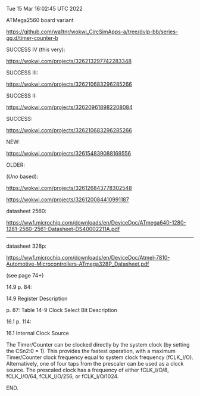 Tue 15 Mar 16:02:45 UTC 2022

ATMega2560 board variant

  https://github.com/wa1tnr/wokwi_CircSimApps-a/tree/dvlp-bb/series-gg.d/timer-counter-b

SUCCESS IV (this very):

  https://wokwi.com/projects/326213297742283348

SUCCESS III:

  https://wokwi.com/projects/326210683296285266


SUCCESS II:

  https://wokwi.com/projects/326209618982208084

SUCCESS:

  https://wokwi.com/projects/326210683296285266

NEW:

  https://wokwi.com/projects/326154839088169556


OLDER:

(*Uno* based):

  https://wokwi.com/projects/326126843778302548

  https://wokwi.com/projects/326120084410991187

datasheet 2560:

  https://ww1.microchip.com/downloads/en/DeviceDoc/ATmega640-1280-1281-2560-2561-Datasheet-DS40002211A.pdf


 - - -


datasheet 328p:

  https://ww1.microchip.com/downloads/en/DeviceDoc/Atmel-7810-Automotive-Microcontrollers-ATmega328P_Datasheet.pdf

(see page 74+)

14.9 p. 84:

14.9 Register Description

p. 87:
Table 14-9 Clock Select Bit Description

16.1 p. 114:

16.1 Internal Clock Source

The Timer/Counter can be clocked directly by the system clock (by setting the CSn2:0 = 1). This provides the fastest operation, with a maximum Timer/Counter clock frequency equal to system clock frequency (fCLK_I/O). Alternatively, one of four taps from the prescaler can be used as a clock source. The prescaled clock has a frequency of either fCLK_I/O/8, fCLK_I/O/64, fCLK_I/O/256, or fCLK_I/O/1024.

END.
